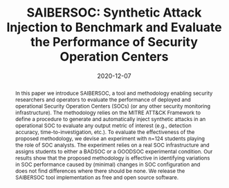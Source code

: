 ---
title: "SAIBERSOC: Synthetic Attack Injection to Benchmark and Evaluate the Performance of Security Operation Centers"
collection: publications
permalink: /publication/2020-12-07-saibersoc
date: 2020-12-07
extra_info: "<b>(Acceptance rate: 23% - Distinguished Paper Award with Artifacts ACSAC 2020)</b>"
venue: 'In Proceedings of the 36th Annual Computer Security Applications Conference (ACSAC 2020)'
pre_print_link: "https://arxiv.org/abs/2010.08453"
authors: 'Rosso, M., Campobasso, M., Gankhuyag, G., Allodi, L.'
abstract: "In this paper we introduce SAIBERSOC, a tool and methodology enabling security researchers and operators to evaluate the performance of deployed and operational Security Operation Centers (SOCs) (or any other security monitoring infrastructure). The methodology relies on the MITRE ATT&CK Framework to define a procedure to generate and automatically inject synthetic attacks in an operational SOC to evaluate any output metric of interest (e.g., detection accuracy, time-to-investigation, etc.). To evaluate the effectiveness of the proposed methodology, we devise an experiment with n=124 students playing the role of SOC analysts. The experiment relies on a real SOC infrastructure and assigns students to either a BADSOC or a GOODSOC experimental condition. Our results show that the proposed methodology is effective in identifying variations in SOC performance caused by (minimal) changes in SOC configuration and does not  find differences where there should be none. We release the SAIBERSOC tool implementation as free and open source software."
source: https://gitlab.tue.nl/saibersoc/acsac2020-artifacts/-/tree/master/saibersoc
---